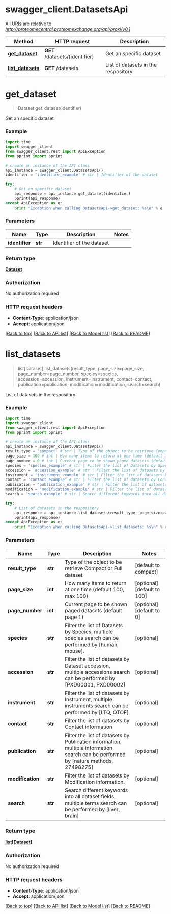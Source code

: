 # swagger_client.DatasetsApi

All URIs are relative to *http://proteomecentral.proteomexchange.org/api/proxi/v0.1*

Method | HTTP request | Description
------------- | ------------- | -------------
[**get_dataset**](DatasetsApi.md#get_dataset) | **GET** /datasets/{identifier} | Get an specific dataset
[**list_datasets**](DatasetsApi.md#list_datasets) | **GET** /datasets | List of datasets in the respository


# **get_dataset**
> Dataset get_dataset(identifier)

Get an specific dataset

### Example 
```python
import time
import swagger_client
from swagger_client.rest import ApiException
from pprint import pprint

# create an instance of the API class
api_instance = swagger_client.DatasetsApi()
identifier = 'identifier_example' # str | Identifier of the dataset

try: 
    # Get an specific dataset
    api_response = api_instance.get_dataset(identifier)
    pprint(api_response)
except ApiException as e:
    print "Exception when calling DatasetsApi->get_dataset: %s\n" % e
```

### Parameters

Name | Type | Description  | Notes
------------- | ------------- | ------------- | -------------
 **identifier** | **str**| Identifier of the dataset | 

### Return type

[**Dataset**](Dataset.md)

### Authorization

No authorization required

### HTTP request headers

 - **Content-Type**: application/json
 - **Accept**: application/json

[[Back to top]](#) [[Back to API list]](../README.md#documentation-for-api-endpoints) [[Back to Model list]](../README.md#documentation-for-models) [[Back to README]](../README.md)

# **list_datasets**
> list[Dataset] list_datasets(result_type, page_size=page_size, page_number=page_number, species=species, accession=accession, instrument=instrument, contact=contact, publication=publication, modification=modification, search=search)

List of datasets in the respository

### Example 
```python
import time
import swagger_client
from swagger_client.rest import ApiException
from pprint import pprint

# create an instance of the API class
api_instance = swagger_client.DatasetsApi()
result_type = 'compact' # str | Type of the object to be retrieve Compact or Full dataset (default to compact)
page_size = 100 # int | How many items to return at one time (default 100, max 100) (optional) (default to 100)
page_number = 0 # int | Current page to be shown paged datasets (default page 1) (optional) (default to 0)
species = 'species_example' # str | Filter the list of Datasets by Species, multiple species search can be performed by [human, mouse]. (optional)
accession = 'accession_example' # str | Filter the list of datasets by Dataset accession, multiple accessions search can be performed by [PXD00001, PXD00002] (optional)
instrument = 'instrument_example' # str | Filter the list of datasets by Instrument, multiple instruments search can be performed by [LTQ, QTOF] (optional)
contact = 'contact_example' # str | Filter the list of datasets by Contact information (optional)
publication = 'publication_example' # str | Filter the list of datasets by Publication information, multiple information search can be performed by [nature methods, 27498275] (optional)
modification = 'modification_example' # str | Filter the list of datasets by Modification information. (optional)
search = 'search_example' # str | Search different keywords into all dataset fields, multiple terms search can be performed by [liver, brain] (optional)

try: 
    # List of datasets in the respository
    api_response = api_instance.list_datasets(result_type, page_size=page_size, page_number=page_number, species=species, accession=accession, instrument=instrument, contact=contact, publication=publication, modification=modification, search=search)
    pprint(api_response)
except ApiException as e:
    print "Exception when calling DatasetsApi->list_datasets: %s\n" % e
```

### Parameters

Name | Type | Description  | Notes
------------- | ------------- | ------------- | -------------
 **result_type** | **str**| Type of the object to be retrieve Compact or Full dataset | [default to compact]
 **page_size** | **int**| How many items to return at one time (default 100, max 100) | [optional] [default to 100]
 **page_number** | **int**| Current page to be shown paged datasets (default page 1) | [optional] [default to 0]
 **species** | **str**| Filter the list of Datasets by Species, multiple species search can be performed by [human, mouse]. | [optional] 
 **accession** | **str**| Filter the list of datasets by Dataset accession, multiple accessions search can be performed by [PXD00001, PXD00002] | [optional] 
 **instrument** | **str**| Filter the list of datasets by Instrument, multiple instruments search can be performed by [LTQ, QTOF] | [optional] 
 **contact** | **str**| Filter the list of datasets by Contact information | [optional] 
 **publication** | **str**| Filter the list of datasets by Publication information, multiple information search can be performed by [nature methods, 27498275] | [optional] 
 **modification** | **str**| Filter the list of datasets by Modification information. | [optional] 
 **search** | **str**| Search different keywords into all dataset fields, multiple terms search can be performed by [liver, brain] | [optional] 

### Return type

[**list[Dataset]**](Dataset.md)

### Authorization

No authorization required

### HTTP request headers

 - **Content-Type**: application/json
 - **Accept**: application/json

[[Back to top]](#) [[Back to API list]](../README.md#documentation-for-api-endpoints) [[Back to Model list]](../README.md#documentation-for-models) [[Back to README]](../README.md)

